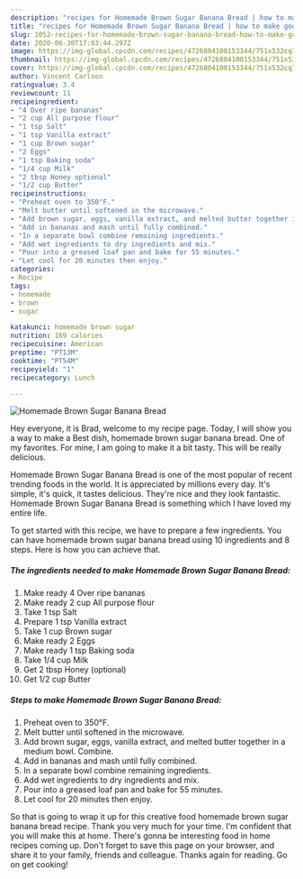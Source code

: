 ```yaml
---
description: "recipes for Homemade Brown Sugar Banana Bread | how to make good Homemade Brown Sugar Banana Bread"
title: "recipes for Homemade Brown Sugar Banana Bread | how to make good Homemade Brown Sugar Banana Bread"
slug: 1052-recipes-for-homemade-brown-sugar-banana-bread-how-to-make-good-homemade-brown-sugar-banana-bread
date: 2020-06-30T17:03:44.297Z
image: https://img-global.cpcdn.com/recipes/4726804100153344/751x532cq70/homemade-brown-sugar-banana-bread-recipe-main-photo.jpg
thumbnail: https://img-global.cpcdn.com/recipes/4726804100153344/751x532cq70/homemade-brown-sugar-banana-bread-recipe-main-photo.jpg
cover: https://img-global.cpcdn.com/recipes/4726804100153344/751x532cq70/homemade-brown-sugar-banana-bread-recipe-main-photo.jpg
author: Vincent Carlson
ratingvalue: 3.4
reviewcount: 11
recipeingredient:
- "4 Over ripe bananas"
- "2 cup All purpose flour"
- "1 tsp Salt"
- "1 tsp Vanilla extract"
- "1 cup Brown sugar"
- "2 Eggs"
- "1 tsp Baking soda"
- "1/4 cup Milk"
- "2 tbsp Honey optional"
- "1/2 cup Butter"
recipeinstructions:
- "Preheat oven to 350°F."
- "Melt butter until softened in the microwave."
- "Add brown sugar, eggs, vanilla extract, and melted butter together in a medium bowl. Combine."
- "Add in bananas and mash until fully combined."
- "In a separate bowl combine remaining ingredients."
- "Add wet ingredients to dry ingredients and mix."
- "Pour into a greased loaf pan and bake for 55 minutes."
- "Let cool for 20 minutes then enjoy."
categories:
- Recipe
tags:
- homemade
- brown
- sugar

katakunci: homemade brown sugar 
nutrition: 169 calories
recipecuisine: American
preptime: "PT13M"
cooktime: "PT54M"
recipeyield: "1"
recipecategory: Lunch

---
```



![Homemade Brown Sugar Banana Bread](https://img-global.cpcdn.com/recipes/4726804100153344/751x532cq70/homemade-brown-sugar-banana-bread-recipe-main-photo.jpg)

Hey everyone, it is Brad, welcome to my recipe page. Today, I will show you a way to make a Best dish, homemade brown sugar banana bread. One of my favorites. For mine, I am going to make it a bit tasty. This will be really delicious.

Homemade Brown Sugar Banana Bread is one of the most popular of recent trending foods in the world. It is appreciated by millions every day. It's simple, it's quick, it tastes delicious. They're nice and they look fantastic. Homemade Brown Sugar Banana Bread is something which I have loved my entire life.




To get started with this recipe, we have to prepare a few ingredients. You can have homemade brown sugar banana bread using 10 ingredients and 8 steps. Here is how you can achieve that.

<!--inarticleads1-->

##### The ingredients needed to make Homemade Brown Sugar Banana Bread:

1. Make ready 4 Over ripe bananas
1. Make ready 2 cup All purpose flour
1. Take 1 tsp Salt
1. Prepare 1 tsp Vanilla extract
1. Take 1 cup Brown sugar
1. Make ready 2 Eggs
1. Make ready 1 tsp Baking soda
1. Take 1/4 cup Milk
1. Get 2 tbsp Honey (optional)
1. Get 1/2 cup Butter




<!--inarticleads2-->

##### Steps to make Homemade Brown Sugar Banana Bread:

1. Preheat oven to 350°F.
1. Melt butter until softened in the microwave.
1. Add brown sugar, eggs, vanilla extract, and melted butter together in a medium bowl. Combine.
1. Add in bananas and mash until fully combined.
1. In a separate bowl combine remaining ingredients.
1. Add wet ingredients to dry ingredients and mix.
1. Pour into a greased loaf pan and bake for 55 minutes.
1. Let cool for 20 minutes then enjoy.




So that is going to wrap it up for this creative food homemade brown sugar banana bread recipe. Thank you very much for your time. I'm confident that you will make this at home. There's gonna be interesting food in home recipes coming up. Don't forget to save this page on your browser, and share it to your family, friends and colleague. Thanks again for reading. Go on get cooking!
